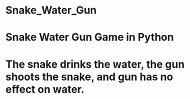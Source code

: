 # Snake_Water_Gun
#
# Snake Water Gun Game in Python
# The snake drinks the water, the gun shoots the snake, and gun has no effect on water.
#
